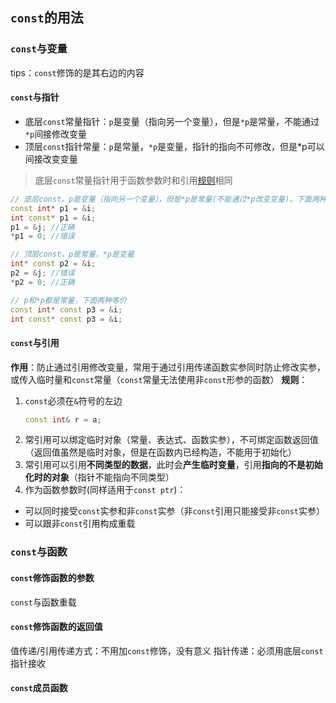 ## `const`的用法
### `const`与变量
tips：`const`修饰的是其右边的内容
#### `const`与指针
- 底层`const`常量指针：`p`是变量（指向另一个变量），但是`*p`是常量，不能通过`*p`间接修改变量
- 顶层`const`指针常量：`p`是常量，`*p`是变量，指针的指向不可修改，但是*p可以间接改变变量
> 底层`const`常量指针用于函数参数时和引用[规则](#jump1)相同
```cpp
// 底层const，p是变量（指向另一个变量），但是*p是常量(不能通过*p改变变量)。下面两种等价
const int* p1 = &i;
int const* p1 = &i;
p1 = &j; //正确 
*p1 = 0; //错误 

// 顶层const，p是常量，*p是变量
int* const p2 = &i;
p2 = &j; //错误
*p2 = 0; //正确

// p和*p都是常量，下面两种等价
const int* const p3 = &i;
int const* const p3 = &i;
```
#### `const`与引用
**作用**：防止通过引用修改变量，常用于通过引用传递函数实参同时防止修改实参，或传入临时量和`const`常量（`const`常量无法使用非`const`形参的函数）
**规则**：
1. `const`必须在`&`符号的左边
    ```cpp
    const int& r = a;
    ```
2. 常引用可以绑定临时对象（常量、表达式、函数实参），不可绑定函数返回值（返回值虽然是临时对象，但是在函数内已经构造，不能用于初始化）
3. 常引用可以引用**不同类型的数据**，此时会**产生临时变量**，引用**指向的不是初始化时的对象**（指针不能指向不同类型）
4. 作为函数参数时(同样适用于`const ptr`)：<span id="jump1"></span>
  - 可以同时接受`const`实参和非`const`实参（非`const`引用只能接受非`const`实参）
  - 可以跟非`const`引用构成重载


### `const`与函数
#### `const`修饰函数的参数
`const`与函数重载
#### `const`修饰函数的返回值
值传递/引用传递方式：不用加`const`修饰，没有意义
指针传递：必须用底层`const`指针接收

#### `const`成员函数
